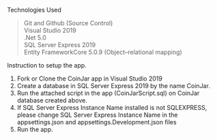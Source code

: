 Technologies Used
>Git and Github (Source Control)</br>
>Visual Studio 2019</br>
>.Net 5.0 </br>
>SQL Server Express 2019 </br>
>Entity FrameworkCore 5.0.9 (Object–relational mapping) </br>

Instruction to setup the app. </br>
1. Fork or Clone the CoinJar app in Visual Studio 2019</br>
2. Create a database in SQL Server Express 2019 by the name CoinJar.</br>
3. Run the attached script in the app (CoinJarScript.sql) on CoinJar database created above.</br>
4. If SQL Server Express Instance Name installed is not SQLEXPRESS, please change SQL Server Express Instance Name in the appsettings.json and appsettings.Development.json files</br>
5. Run the app.</br></br>
